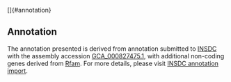 []{#annotation}

Annotation
----------

The annotation presented is derived from annotation submitted to
[INSDC](http://www.insdc.org) with the assembly accession
[GCA\_000827475.1](http://www.ebi.ac.uk/ena/data/view/GCA_000827475.1),
with additional non-coding genes derived from
[Rfam](http://rfam.xfam.org/). For more details, please visit [INSDC
annotation
import](http://ensemblgenomes.org/info/data/insdc_annotation).

